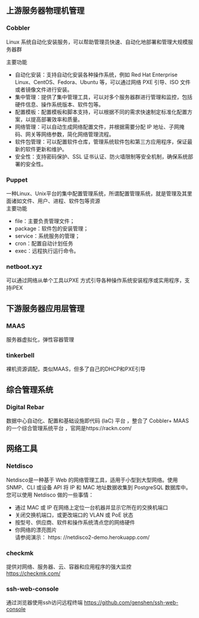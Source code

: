 上游服务器物理机管理
-------------
### Cobbler 
Linux 系统自动化安装服务，可以帮助管理员快速、自动化地部署和管理大规模服务器群

主要功能  
- 自动化安装：支持自动化安装各种操作系统，例如 Red Hat Enterprise Linux、CentOS、Fedora、Ubuntu 等，可以通过网络 PXE 引导、ISO 文件或者镜像文件进行安装。
- 集中管理：提供了集中管理工具，可以对多个服务器群进行管理和监控，包括硬件信息、操作系统版本、软件包等。
- 配置模板：配置模板和脚本支持，可以根据不同的需求快速制定标准化配置方案，以提高部署效率和质量。
- 网络管理：可以自动生成网络配置文件，并根据需要分配 IP 地址、子网掩码、网关等网络参数，简化网络管理流程。
- 软件包管理：可以配置软件仓库，管理系统软件包和第三方应用程序，保证最新的软件更新和维护。
- 安全性：支持密码保护、SSL 证书认证、防火墙限制等安全机制，确保系统部署的安全性。

  
### Puppet
一种Linux、Unix平台的集中配置管理系统，所谓配置管理系统，就是管理及其里面诸如文件、用户、进程、软件包等资源  
主要功能  
- file：主要负责管理文件；
- package：软件包的安装管理；
- service：系统服务的管理；
- cron：配置自动计划任务
- exec：远程执行运行命令。

### netboot.xyz
可以通过网络从单个工具以PXE 方式引导各种操作系统安装程序或实用程序，支持iPEX



下游服务器应用层管理
-------------
### MAAS 
服务器虚拟化，弹性容器管理


### tinkerbell
裸机资源调配，类似MAAS，但多了自己的DHCP和PXE引导



综合管理系统
-------------
### Digital Rebar
数据中心自动化、配置和基础设施即代码 (IaC) 平台 ，整合了 Cobbler+ MAAS的一个综合管理系统平台 ，官网是https://rackn.com/




网络工具
-------------
### Netdisco 
Netdisco是一种基于 Web 的网络管理工具，适用于小型到大型网络。使用 SNMP、CLI 或设备 API 将 IP 和 MAC 地址数据收集到 PostgreSQL 数据库中。您可以使用 Netdisco 做的一些事情：

- 通过 MAC 或 IP 在网络上定位一台机器并显示它所在的交换机端口
- 关闭交换机端口，或更改端口的 VLAN 或 PoE 状态
- 按型号、供应商、软件和操作系统清点您的网络硬件
- 你网络的漂亮图片  
请参阅演示： https: //netdisco2-demo.herokuapp.com/

### checkmk
提供对网络、服务器、云、容器和应用程序的强大监控  
https://checkmk.com/



### ssh-web-console
通过浏览器使用ssh访问远程终端
https://github.com/genshen/ssh-web-console